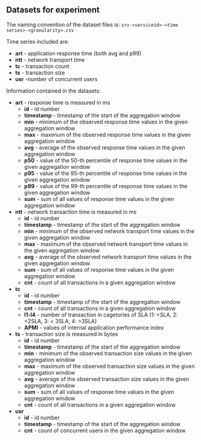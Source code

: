 ## Datasets for experiment

The naming convention of the dataset files is: ```srv-<serviceid>-<time series>-<granularity>.csv```

Time series included are:

* **art** - application response time (both avg and p99)
* **ntt** - network transport time
* **tc** - transaction count
* **ts** - transaction size
* **usr** -number of concurrent users

Information contained in the datasets:

* **art** - response time is measured in ms
    * **id** - id number
    * **timestamp** - timestamp of the start of the aggregation window
    * **min** - minimum of the observed response time values in the given aggregation window
    * **max** - maximum of the observed response time values in the given aggregation window
    * **avg** - average of the observed response time values in the given aggregation window
    * **p50** - value of the 50-th percentile of response time values in the given aggregation window
    * **p95** - value of the 95-th percentile of response time values in the given aggregation window
    * **p99** - value of the 99-th percentile of response time values in the given aggregation window
    * **sum** - sum of all values of response time values in the given aggregation window
* **ntt** - network transaction time is measured in ms
    * **id** - id number
    * **timestamp** - timestamp of the start of the aggregation window
    * **min** - minimum of the observed network transport time values in the given aggregation window
    * **max** - maximum of the observed network transport time values in the given aggregation window
    * **avg** - average of the observed network transport time values in the given aggregation window
    * **sum** - sum of all values of response time values in the given aggregation window
    * **cnt** - count of all transactions in a given aggregation window
* **tc**
    * **id** - id number
    * **timestamp** - timestamp of the start of the aggregation window
    * **cnt** - count of all transactions in a given aggregation window
    * **l1-l4** - number of transaction in cagetories of SLA (1: <SLA, 2: <2SLA, 3: < 3SLA, 4: >3SLA)
    * **APMI** - values of internal application performance index
* **ts** - transaction size is measured in bytes
    * **id** - id number
    * **timestamp** - timestamp of the start of the aggregation window
    * **min** - minimum of the observed transaction size values in the given aggregation window
    * **max** - maximum of the observed transaction size values in the given aggregation window
    * **avg** - average of the observed transaction size values in the given aggregation window
    * **sum** - sum of all values of response time values in the given aggregation window
    * **cnt** - count of all transactions in a given aggregation window
* **usr**
    * **id** - id number
    * **timestamp** - timestamp of the start of the aggregation window
    * **cnt** - count of concurrent users in the given aggregation window
